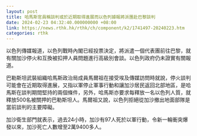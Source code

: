 ```yaml
---
layout: post
title: 哈馬斯官員稱談判或於近期取得進展而以色列據報將派團赴巴黎談判
date: 2024-02-23 04:32:40.000000000 +08:00
link: https://news.rthk.hk/rthk/ch/component/k2/1741497-20240223.htm
categories: rthk
---
```


以色列傳媒報道，以色列戰時內閣已經投票決定，將派遣一個代表團前往巴黎，就有關加沙停火和互換被扣押人員問題進行高級別會談。以色列政府仍未證實有關報道。

巴勒斯坦武裝組織哈馬斯政治局成員馬爾祖在接受埃及傳媒訪問時就說，停火談判可能會在近期取得進展，又指以軍停止軍事行動和讓加沙居民返回北部地區，是哈馬斯在談判期間堅持的兩個條件，另外，哈馬斯亦要求每釋放一名以色列人質，就釋放500名被關押的巴勒斯坦人。馬爾祖又說，以色列拒絕從加沙撤出地面部隊是當前談判的主要障礙。

加沙衛生部門就表示，過去24小時，加沙有97人死於以軍行動，令新一輪衝突爆發以來，加沙死亡人數增至2萬9400多人。
